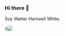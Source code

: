 ### Hi there 👋

Soy Walter Hartwell White.


!!![](https://github.com/yurijserrano/Github-Profile-Readme-Logos/blob/master/programming%20languages/c%23.svg)

